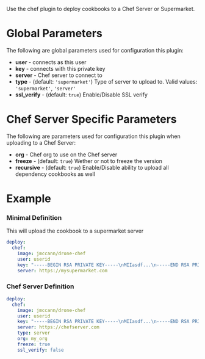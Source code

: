 Use the chef plugin to deploy cookbooks to a Chef Server or Supermarket.

Global Parameters
=================
The following are global parameters used for configuration this plugin:
* **user** - connects as this user
* **key** - connects with this private key
* **server** - Chef server to connect to
* **type** - (default: `'supermarket'`) Type of server to upload to. Valid values: `'supermarket'`, `'server'`
* **ssl_verify** - (default: `true`) Enable/Disable SSL verify

Chef Server Specific Parameters
===============================
The following are parameters used for configuration this plugin when uploading to a Chef Server:
* **org** - Chef org to use on the Chef server
* **freeze** - (default: `true`) Wether or not to freeze the version
* **recursive** - (default: `true`) Enable/Disable ability to upload all dependency cookbooks as well

Example
=======

### Minimal Definition
This will upload the cookbook to a supermarket server
```yaml
deploy:
  chef:
    image: jmccann/drone-chef
    user: userid
    key: "-----BEGIN RSA PRIVATE KEY-----\nMIIasdf...\n-----END RSA PRIVATE KEY-----"
    server: https://mysupermarket.com
```

### Chef Server Definition
```yaml
deploy:
  chef:
    image: jmccann/drone-chef
    user: userid
    key: "-----BEGIN RSA PRIVATE KEY-----\nMIIasdf...\n-----END RSA PRIVATE KEY-----"
    server: https://chefserver.com
    type: server
    org: my_org
    freeze: true
    ssl_verify: false
```
